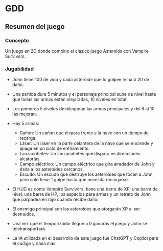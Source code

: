 # GDD

## Resumen del juego

### Concepto
Un juego en 2D donde combino el clásico juego Asteroids con Vampire Survivors.

### Jugabilidad

- John tiene 100 de vida y cada asteroide que lo golpee le hará 20 de daño.
  
- Una partida dura 5 minutos y el personaje principal sube de nivel hasta que todas las armas están mejoradas, 10 niveles en total.
  
-  Los primeros 5 niveles desbloquean las armas principales y del 6 al 10 las mejoran.
  
- Hay 5 armas: 
   - Cañón: Un cañón que dispara frente a la nave con un tiempo de recarga.
   - Láser: Un láser en la parte delantera de la nave que se enciende y apaga en un ciclo de enfriamiento.
   - Lanzacohetes: Un lanzacohetes que dispara en direcciones aleatorias.
   - Campo eléctrico: Un campo eléctrico que gira alrededor de John y daña a los asteroides cercanos.
   - Escudo: Un escudo que destruye los asteroides que tocan a John, pero solo tiene 1 golpe hasta que necesita recargarse.
     
- El HUD es como Vampire Survivors, tiene una barra de XP, una barra de nivel, una barra de HP, los espacios para armas y un retrato de John que parpadea en rojo cuando recibe daño.

- El enemigo principal son los asteroides que otorgarán XP al ser destruidos.

- Una vez que el temporizador llegue a 0 ganarás el juego y John se teletransportará.

- La IA utilizada en el desarrollo de este juego fue ChatGPT y Copilot para el código y nada más.

